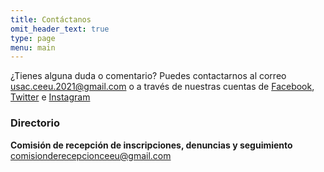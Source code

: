 ```yaml
---
title: Contáctanos
omit_header_text: true
type: page
menu: main
---
```


¿Tienes alguna duda o comentario? Puedes contactarnos al correo [usac.ceeu.2021@gmail.com](mailto:usac.ceeu.2021@gmail.com) o a través de nuestras cuentas de [Facebook](https://www.facebook.com/CEEU2021), [Twitter](https://twitter.com/CEEU_21) e [Instagram](https://www.instagram.com/CEEU_21/)

### Directorio
**Comisión de recepción de inscripciones, denuncias y seguimiento** comisionderecepcionceeu@gmail.com